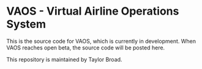 # VAOS - Virtual Airline Operations System
This is the source code for VAOS, which is currently in development.
When VAOS reaches open beta, the source code will be posted here.

This repository is maintained by Taylor Broad.
